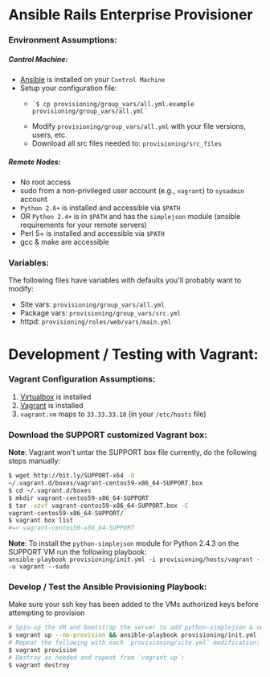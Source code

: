 # Ansible Rails Enterprise Provisioner

### Environment Assumptions:

##### Control Machine:

* [Ansible](http://www.ansibleworks.com/docs/intro_installation.html) is installed on your `Control Machine`
* Setup your configuration file:
  *     `$ cp provisioning/group_vars/all.yml.example provisioning/group_vars/all.yml`
  * Modify `provisioning/group_vars/all.yml` with your file versions, users, etc.
  * Download all src files needed to: `provisioning/src_files`

##### Remote Nodes:

* No root access
* sudo from a non-privileged user account (e.g., `vagrant`) to `sysadmin` account
* `Python 2.6+` is installed and accessible via `$PATH`
* OR `Python 2.4+` is in `$PATH` and has the `simplejson` module (ansible requirements for your remote servers)
* Perl 5+ is installed and accessible via `$PATH`
* gcc & make are accessible

### Variables:

The following files have variables with defaults you'll probably want to modify:

* Site vars: `provisioning/group_vars/all.yml`
* Package vars: `provisioning/group_vars/src.yml`
* httpd: `provisioning/roles/web/vars/main.yml`

# Development / Testing with Vagrant:

### Vagrant Configuration Assumptions:

1. [Virtualbox](https://www.virtualbox.org/wiki/Downloads) is installed
2. [Vagrant](http://vagrantup.com/) is installed
3. `vagrant.vm` maps to `33.33.33.10` (in your `/etc/hosts` file)

### Download the SUPPORT customized Vagrant box:

**Note**: Vagrant won't untar the SUPPORT box file currently, do the following steps manually:

```bash
$ wget http://bit.ly/SUPPORT-x64 -O
~/.vagrant.d/boxes/vagrant-centos59-x86_64-SUPPORT.box
$ cd ~/.vagrant.d/boxes
$ mkdir vagrant-centos59-x86_64-SUPPORT
$ tar -xzvf vagrant-centos59-x86_64-SUPPORT.box -C
vagrant-centos59-x86_64-SUPPORT/
$ vagrant box list
#=> vagrant-centos59-x86_64-SUPPORT
```

**Note**: To install the `python-simplejson` module for Python 2.4.3 on the SUPPORT VM run the following playbook:  
`ansible-playbook provisioning/init.yml -i provisioning/hosts/vagrant --u vagrant --sudo`

### Develop / Test the Ansible Provisioning Playbook:
Make sure your ssh key has been added to the VMs authorized keys before attempting to provision

```bash
# Spin-up the VM and bootstrap the server to add python-simplejson & needed packages
$ vagrant up --no-provision && ansible-playbook provisioning/init.yml -i provisioning/hosts/vagrant -u vagrant -s
# Repeat the following with each `provisioning/site.yml` modification:
$ vagrant provision
# Destroy as needed and repeat from `vagrant up`:
$ vagrant destroy
```

